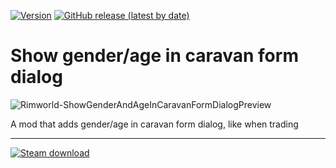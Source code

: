 [![Version](https://img.shields.io/badge/Rimworld-1.4-green.svg)](http://rimworldgame.com/)
[![GitHub release (latest by date)](https://img.shields.io/github/v/release/angelolocritani/Rimworld-ShowGenderAgeCaravanFormDialog)](https://github.com/angelolocritani/Rimworld-ShowGenderAgeCaravanFormDialog/releases/latest)
# Show gender/age in caravan form dialog

![Rimworld-ShowGenderAndAgeInCaravanFormDialogPreview](https://i.imgur.com/xSZSreH.png)

A mod that adds gender/age in caravan form dialog, like when trading


---

[![Steam download](https://img.shields.io/steam/downloads/2913588675?logo=steam)](https://steamcommunity.com/sharedfiles/filedetails/?id=2913588675)

